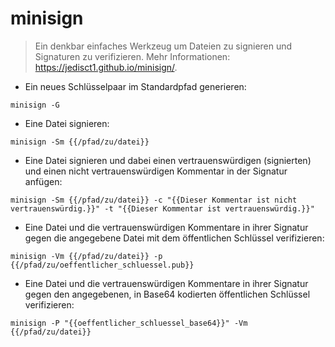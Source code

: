 # minisign

> Ein denkbar einfaches Werkzeug um Dateien zu signieren und Signaturen zu verifizieren.
> Mehr Informationen: <https://jedisct1.github.io/minisign/>.

- Ein neues Schlüsselpaar im Standardpfad generieren:

`minisign -G`

- Eine Datei signieren:

`minisign -Sm {{/pfad/zu/datei}}`

- Eine Datei signieren und dabei einen vertrauenswürdigen (signierten) und einen nicht vertrauenswürdigen Kommentar in der Signatur anfügen:

`minisign -Sm {{/pfad/zu/datei}} -c "{{Dieser Kommentar ist nicht vertrauenswürdig.}}" -t "{{Dieser Kommentar ist vertrauenswürdig.}}"`

- Eine Datei und die vertrauenswürdigen Kommentare in ihrer Signatur gegen die angegebene Datei mit dem öffentlichen Schlüssel verifizieren:

`minisign -Vm {{/pfad/zu/datei}} -p {{/pfad/zu/oeffentlicher_schluessel.pub}}`

- Eine Datei und die vertrauenswürdigen Kommentare in ihrer Signatur gegen den angegebenen, in Base64 kodierten öffentlichen Schlüssel verifizieren:

`minisign -P "{{oeffentlicher_schluessel_base64}}" -Vm {{/pfad/zu/datei}}`
